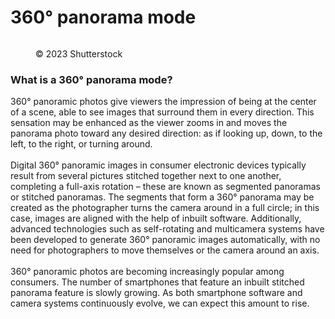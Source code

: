 # 360° panorama mode

<figure><img src="https://images.versus.io/property/360degreepano-1598411526778.variety.jpg" alt=""><figcaption><p>© 2023 Shutterstock</p></figcaption></figure>

### What is a 360° panorama mode?

360° panoramic photos give viewers the impression of being at the center of a scene, able to see images that surround them in every direction. This sensation may be enhanced as the viewer zooms in and moves the panorama photo toward any desired direction: as if looking up, down, to the left, to the right, or turning around.\
\
Digital 360° panoramic images in consumer electronic devices typically result from several pictures stitched together next to one another, completing a full-axis rotation – these are known as segmented panoramas or stitched panoramas. The segments that form a 360° panorama may be created as the photographer turns the camera around in a full circle; in this case, images are aligned with the help of inbuilt software. Additionally, advanced technologies such as self-rotating and multicamera systems have been developed to generate 360° panoramic images automatically, with no need for photographers to move themselves or the camera around an axis.\
\
360° panoramic photos are becoming increasingly popular among consumers. The number of smartphones that feature an inbuilt stitched panorama feature is slowly growing. As both smartphone software and camera systems continuously evolve, we can expect this amount to rise.

